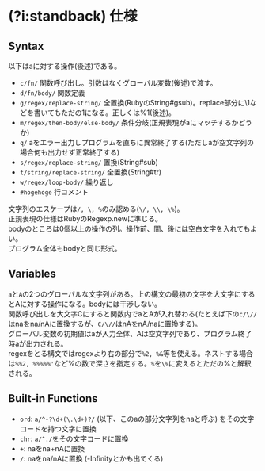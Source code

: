 # (?i:standback) 仕様

## Syntax
以下はaに対する操作(後述)である。

* `c/fn/` 関数呼び出し。引数はなくグローバル変数(後述)で渡す。
* `d/fn/body/` 関数定義
* `g/regex/replace-string/` 全置換(RubyのString#gsub)。replace部分に\1などを書いてもただの1になる。正しくは%1(後述)。
* `m/regex/then-body/else-body/` 条件分岐(正規表現がaにマッチするかどうか)
* `q/` aをエラー出力しプログラムを直ちに異常終了する(ただしaが空文字列の場合何も出力せず正常終了する)
* `s/regex/replace-string/` 置換(String#sub)
* `t/string/replace-string/` 全置換(String#tr)
* `w/regex/loop-body/` 繰り返し
* `#hogehoge` 行コメント

文字列のエスケープは`/, \, %`のみ認める(`\/, \\, \%`)。<br/>
正規表現の仕様はRubyのRegexp.newに準じる。<br/>
bodyのところは0個以上の操作の列。操作前、間、後には空白文字を入れてもよい。<br/>
プログラム全体もbodyと同じ形式。

## Variables
`a`と`A`の2つのグローバルな文字列がある。上の構文の最初の文字を大文字にするとAに対する操作になる。bodyには干渉しない。<br/>
関数呼び出しを大文字Cにすると関数内でaとAが入れ替わる(たとえば下の`c/\//`はnaをna/nAに置換するが、`C/\//`はnAをnA/naに置換する)。<br/>
グローバル変数の初期値はaが入力全体、Aは空文字列であり、プログラム終了時aが出力される。<br/>
regexをとる構文ではregexより右の部分で`%2, %&`等を使える。ネストする場合は`%%2, %%%%%'`など%の数で深さを指定する。`%`を`\%`に変えるとただの%と解釈される。

## Built-in Functions
* `ord`: `a/^-?\d+(\.\d+)?/` (以下、このaの部分文字列をnaと呼ぶ) をその文字コードを持つ文字に置換
* `chr`: `a/^./`をその文字コードに置換
* `+`: naをna+nAに置換
* `/`: naをna/nAに置換 (-Infinityとかも出てくる)

